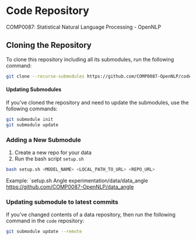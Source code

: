 # Code Repository

COMP0087: Statistical Natural Language Processing - OpenNLP

## Cloning the Repository

To clone this repository including all its submodules, run the following command:

```bash
git clone --recurse-submodules https://github.com/COMP0087-OpenNLP/code
```
#### Updating Submodules

If you've cloned the repository and need to update the submodules, use the following commands:

```bash
git submodule init
git submodule update
```

### Adding a New Submodule
1. Create a new repo for your data
2. Run the bash script `setup.sh`
```bash
bash setup.sh <MODEL_NAME> <LOCAL_PATH_TO_URL> <REPO_URL>
```
Example: `setup.sh Angle experimentation/data/data_angle https://github.com/COMP0087-OpenNLP/data_angle

### Updating submodule to latest commits
If you've changed contents of a data repository, then run the following command in the `code` repository:
```bash
git submodule update --remote
```
